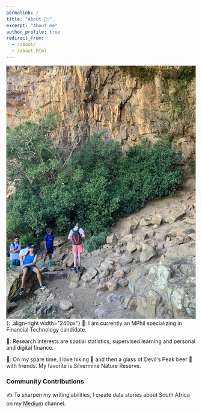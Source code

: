 ```yaml
---
permalink: /
title: "About 📌:"
excerpt: "About me"
author_profile: true
redirect_from: 
  - /about/
  - /about.html
---
```

![Silvermine Nature Reserve](/images/silvermine.jpg){: .align-right width="240px"}
👔: I am currently an MPhil specializing in Financial Technology candidate.

🎯: Research interests are spatial statistics, supervised learning and personal and digital finance. 

🎨: On my spare time, I love hiking 🥾 and then a glass of Devil's Peak beer 🍺 with friends. My favorite is Silvermine Nature Reserve. 

### Community Contributions 
✍️ To sharpen my writing abilities, I create data stories about South Africa on my [Medium](https://medium.com/@lenstwist) channel.

